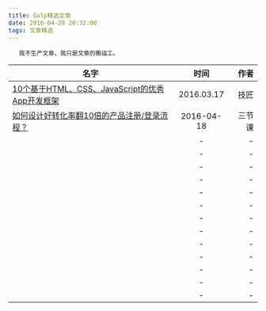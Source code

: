 ```yaml
---
title: Gulp精选文章
date: 2016-04-28 20:32:00
tags: 文章精选
---
```




       我不生产文章，我只是文章的搬运工。
<!--more-->




| 名字 | 时间 | 作者 |
| -----|:----:| ----:|
|  [10个基于HTML、CSS、JavaScript的优秀App开发框架]()  | 2016.03.17    |   技匠   |
|  [如何设计好转化率翻10倍的产品注册/登录流程？](https://mp.weixin.qq.com/s?__biz=MjM5NDUyOTAwOA==&mid=2652911001&idx=1&sn=e902a81981648c53fdbfcaf1f95a08f6&scene=1&srcid=0419WkiyPbohP7ArfvZFk3Qv&key=b28b03434249256bca3681f83561c8f89d29b75aba6d2f58c9b63c0ffc00a2826324851b4b7aa9e6c7f9341ffd99edf7&ascene=0&uin=MTAwOTE1Mjk2MA%3D%3D&devicetype=iMac+MacBookPro11%2C1+OSX+OSX+10.11.1+build(15B42)&version=11020201&pass_ticket=hnxkgRW%2BLtmkKmSG9RY1vwX4tNs3GcvijXgCiJ8HUKv%2BiYhgGE8KFiZ2tolensfH)  | 2016-04-18    |   三节课  |
|    | -    |   -  |
|    | -    |   -  |
|    | -    |   -  |
|    | -    |   -  |
|    | -    |   -  |
|    | -    |   -  |
|    | -    |   -  |
|    | -    |   -  |
|    | -    |   -  |
|    | -    |   -  |
|    | -    |   -  |
|    | -    |   -  |
|    | -    |   -  |
